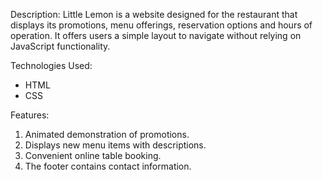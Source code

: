 Description:
Little Lemon is a website designed for the restaurant that displays its promotions, menu offerings, reservation options and hours of operation. It offers users a simple layout to navigate without relying on JavaScript functionality.

Technologies Used:
- HTML
- CSS

Features:
1. Animated demonstration of promotions.
2. Displays new menu items with descriptions.
3. Convenient online table booking.
4. The footer contains contact information.
